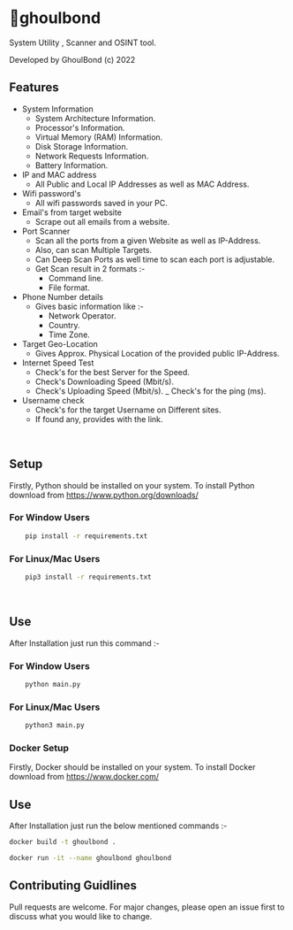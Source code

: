 # 👀ghoulbond
System Utility , Scanner and OSINT tool.

Developed by GhoulBond (c) 2022
<br>

## Features

- System Information
    - System Architecture Information.
    - Processor's Information.
    - Virtual Memory (RAM) Information.
    - Disk Storage Information.
    - Network Requests Information.
    - Battery Information.
- IP and MAC address
    - All Public and Local IP Addresses as well as MAC Address.
- Wifi password's
    - All wifi passwords saved in your PC.
- Email's from target website
    - Scrape out all emails from a website.
- Port Scanner
    - Scan all the ports from a given Website as well as IP-Address.
    - Also, can scan Multiple Targets.
    - Can Deep Scan Ports as well time to scan each port is adjustable.
    - Get Scan result in 2 formats :-
        - Command line.
        - File format.
- Phone Number details
    - Gives basic information like :-
        - Network Operator.
        - Country.
        - Time Zone.
- Target Geo-Location
    - Gives Approx. Physical Location of the provided public IP-Address.
- Internet Speed Test
    - Check's for the best Server for the Speed.
    - Check's Downloading Speed (Mbit/s).
    - Check's Uploading Speed (Mbit/s).
    _ Check's for the ping (ms).
- Username check
    - Check's for the target Username on Different sites.
    - If found any, provides with the link.

<br>

## Setup

Firstly, Python should be installed on your system.
To install Python download from https://www.python.org/downloads/

### For Window Users
```bash
    pip install -r requirements.txt
```
### For Linux/Mac Users
```bash
    pip3 install -r requirements.txt
```
<br>

## Use

After Installation just run this command :-

### For Window Users
```bash
    python main.py
```
### For Linux/Mac Users
```bash
    python3 main.py
```

### Docker Setup

Firstly, Docker should be installed on your system.
To install Docker download from https://www.docker.com/

## Use

After Installation just run the below mentioned commands :-
```bash
docker build -t ghoulbond .
```

```bash
docker run -it --name ghoulbond ghoulbond
```

## Contributing Guidlines
Pull requests are welcome. For major changes, please open an issue first to discuss what you would like to change.
